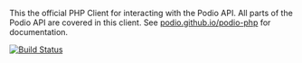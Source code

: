This the official PHP Client for interacting with the Podio API. All parts of the Podio API are covered in this client. See [podio.github.io/podio-php](http://podio.github.io/podio-php) for documentation.

[![Build Status](https://travis-ci.org/podio/podio-rb.png?branch=master)](https://travis-ci.org/podio/podio-rb)
